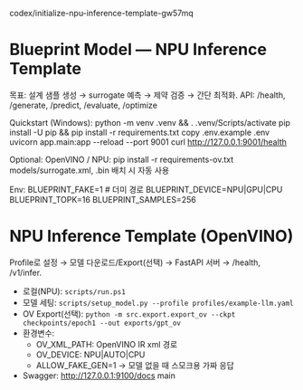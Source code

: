 codex/initialize-npu-inference-template-gw57mq
# Blueprint Model — NPU Inference Template

목표: 설계 샘플 생성 → surrogate 예측 → 제약 검증 → 간단 최적화.
API: /health, /generate, /predict, /evaluate, /optimize

Quickstart (Windows):
  python -m venv .venv && . .venv/Scripts/activate
  pip install -U pip && pip install -r requirements.txt
  copy .env.example .env
  uvicorn app.main:app --reload --port 9001
  curl http://127.0.0.1:9001/health

Optional: OpenVINO / NPU:
  pip install -r requirements-ov.txt
  models/surrogate.xml, .bin 배치 시 자동 사용

Env:
  BLUEPRINT_FAKE=1        # 더미 경로
  BLUEPRINT_DEVICE=NPU|GPU|CPU
  BLUEPRINT_TOPK=16
  BLUEPRINT_SAMPLES=256

# NPU Inference Template (OpenVINO)
Profile로 설정 → 모델 다운로드/Export(선택) → FastAPI 서버 → /health, /v1/infer.
- 로컬(NPU): `scripts/run.ps1`
- 모델 세팅: `scripts/setup_model.py --profile profiles/example-llm.yaml`
- OV Export(선택): `python -m src.export.export_ov --ckpt checkpoints/epoch1 --out exports/gpt_ov`
- 환경변수:
  - OV_XML_PATH: OpenVINO IR xml 경로
  - OV_DEVICE: NPU|AUTO|CPU
  - ALLOW_FAKE_GEN=1 → 모델 없을 때 스모크용 가짜 응답
- Swagger: http://127.0.0.1:9100/docs
main
